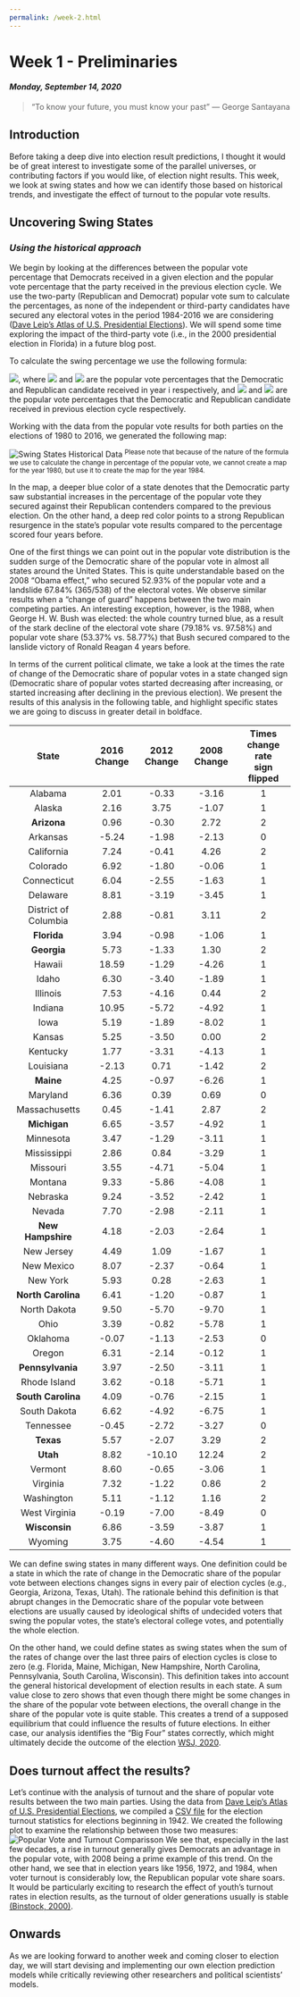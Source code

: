 ```yaml
---
permalink: /week-2.html
---
```


# **Week 1 - Preliminaries**
#### ***Monday, September 14, 2020***

> “To know your future, you must know your past”
― George Santayana

## **Introduction**
Before taking a deep dive into election result predictions, I thought it would be of great interest to investigate some of the parallel universes, or contributing factors if you would like, of election night results. This week, we look at swing states and how we can identify those based on historical trends, and investigate the effect of turnout to the popular vote results.

## **Uncovering Swing States**
### _Using the historical approach_
We begin by looking at the differences between the popular vote percentage that Democrats received in a given election and the popular vote percentage that the party received in the previous election cycle. We use the two-party (Republican and Democrat) popular vote sum to calculate the percentages, as none of the independent or third-party candidates have secured any electoral votes in the period 1984-2016 we are considering ([Dave Leip’s Atlas of U.S. Presidential Elections](https://uselectionatlas.org/RESULTS/)). We will spend some time exploring the impact of the third-party vote (i.e., in the 2000 presidential election in Florida) in a future blog post.

To calculate the swing percentage we use the following formula:

<img src="https://render.githubusercontent.com/render/math?math=\frac{D_{i}}{D_{i} %2B R_{i}} - \frac{D_{i-4}}{D_{i-4} %2B R_{i-4}}">, where <img src="https://render.githubusercontent.com/render/math?math=D_{i}"> and <img src="https://render.githubusercontent.com/render/math?math=R_{i}"> are the popular vote percentages that the Democratic and Republican candidate received in year i respectively, and <img src="https://render.githubusercontent.com/render/math?math=D_{i-4}"> and <img src="https://render.githubusercontent.com/render/math?math=R_{i-4}"> are the popular vote percentages that the Democratic and Republican candidate received in previous election cycle respectively.

Working with the data from the popular vote results for both parties on the elections of 1980 to 2016, we generated the following map:

![Swing States Historical Data](/PV_swing_states_historical.png)
<sup>Please note that because of the nature of the formula we use to calculate the change in percentage of the popular vote, we cannot create a map for the year 1980, but use it to create the map for the year 1984.</sup>

In the map, a deeper blue color of a state denotes that the Democratic party saw substantial increases in the percentage of the popular vote they secured against their Republican contenders compared to the previous election. On the other hand, a deep red color points to a strong Republican resurgence in the state’s popular vote results compared to the percentage scored four years before.

One of the first things we can point out in the popular vote distribution is the sudden surge of the Democratic share of the popular vote in almost all states around the United States. This is quite understandable based on the 2008 “Obama effect,” who secured 52.93% of the popular vote and a landslide 67.84% (365/538) of the electoral votes. We observe similar results when a “change of guard” happens between the two main competing parties. An interesting exception, however, is the 1988, when George H. W. Bush was elected: the whole country turned blue, as a result of the stark decline of the electoral vote share (79.18% vs. 97.58%) and popular vote share (53.37% vs. 58.77%) that Bush secured compared to the lanslide victory of Ronald Reagan 4 years before.

In terms of the current political climate, we take a look at the times the rate of change of the Democratic share of popular votes in a state changed sign (Democratic share of popular votes started decreasing after increasing, or started increasing after declining in the previous election). We present the results of this analysis in the following table, and highlight specific states we are going to discuss in greater detail in boldface.

State | 2016 Change | 2012 Change | 2008 Change | Times change rate<br>sign flipped
 :---: |  :---: |  :---: |  :---: |  :---: 
Alabama | 2.01 | -0.33 | -3.16 | 1
Alaska | 2.16 | 3.75 | -1.07 | 1
**Arizona** | 0.96 | -0.30 | 2.72 | 2
Arkansas | -5.24 | -1.98 | -2.13 | 0
California | 7.24 | -0.41 | 4.26 | 2
Colorado | 6.92 | -1.80 | -0.06 | 1
Connecticut | 6.04 | -2.55 | -1.63 | 1
Delaware | 8.81 | -3.19 | -3.45 | 1
District of Columbia | 2.88 | -0.81 | 3.11 | 2
**Florida** | 3.94 | -0.98 | -1.06 | 1
**Georgia** | 5.73 | -1.33 | 1.30 | 2
Hawaii | 18.59 | -1.29 | -4.26 | 1
Idaho | 6.30 | -3.40 | -1.89 | 1
Illinois | 7.53 | -4.16 | 0.44 | 2
Indiana | 10.95 | -5.72 | -4.92 | 1
Iowa | 5.19 | -1.89 | -8.02 | 1
Kansas | 5.25 | -3.50 | 0.00 | 2
Kentucky | 1.77 | -3.31 | -4.13 | 1
Louisiana | -2.13 | 0.71 | -1.42 | 2
**Maine** | 4.25 | -0.97 | -6.26 | 1
Maryland | 6.36 | 0.39 | 0.69 | 0
Massachusetts | 0.45 | -1.41 | 2.87 | 2
**Michigan** | 6.65 | -3.57 | -4.92 | 1
Minnesota | 3.47 | -1.29 | -3.11 | 1
Mississippi | 2.86 | 0.84 | -3.29 | 1
Missouri | 3.55 | -4.71 | -5.04 | 1
Montana | 9.33 | -5.86 | -4.08 | 1
Nebraska | 9.24 | -3.52 | -2.42 | 1
Nevada | 7.70 | -2.98 | -2.11 | 1
**New Hampshire** | 4.18 | -2.03 | -2.64 | 1
New Jersey | 4.49 | 1.09 | -1.67 | 1
New Mexico | 8.07 | -2.37 | -0.64 | 1
New York | 5.93 | 0.28 | -2.63 | 1
**North Carolina** | 6.41 | -1.20 | -0.87 | 1
North Dakota | 9.50 | -5.70 | -9.70 | 1
Ohio | 3.39 | -0.82 | -5.78 | 1
Oklahoma | -0.07 | -1.13 | -2.53 | 0
Oregon | 6.31 | -2.14 | -0.12 | 1
**Pennsylvania** | 3.97 | -2.50 | -3.11 | 1
Rhode Island | 3.62 | -0.18 | -5.71 | 1
**South Carolina** | 4.09 | -0.76 | -2.15 | 1
South Dakota | 6.62 | -4.92 | -6.75 | 1
Tennessee | -0.45 | -2.72 | -3.27 | 0
**Texas** | 5.57 | -2.07 | 3.29 | 2
**Utah** | 8.82 | -10.10 | 12.24 | 2
Vermont | 8.60 | -0.65 | -3.06 | 1
Virginia | 7.32 | -1.22 | 0.86 | 2
Washington | 5.11 | -1.12 | 1.16 | 2
West Virginia | -0.19 | -7.00 | -8.49 | 0
**Wisconsin** | 6.86 | -3.59 | -3.87 | 1
Wyoming | 3.75 | -4.60 | -4.54 | 1

We can define swing states in many different ways. One definition could be a state in which the rate of change in the Democratic share of the popular vote between elections changes signs in every pair of election cycles (e.g., Georgia, Arizona, Texas, Utah). The rationale behind this definition is that abrupt changes in the Democratic share of the popular vote between elections are usually caused by ideological shifts of undecided voters that swing the popular votes, the state’s electoral college votes, and potentially the whole election.

On the other hand, we could define states as swing states when the sum of the rates of change over the last three pairs of election cycles is close to zero (e.g. Florida, Maine, Michigan, New Hampshire, North Carolina, Pennsylvania, South Carolina, Wisconsin). This definition takes into account the general historical development of election results in each state. A sum value close to zero shows that even though there might be some changes in the share of the popular vote between elections, the overall change in the share of the popular vote is quite stable. This creates a trend of a supposed equilibrium that could influence the results of future elections. In either case, our analysis identifies the “Big Four” states correctly, which might ultimately decide the outcome of the election [WSJ, 2020](https://www.washingtonpost.com/politics/the-2020-electoral-map-could-be-the-smallest-in-years-heres-why/2019/08/31/61d4bc9a-c9a9-11e9-a1fe-ca46e8d573c0_story.html).

## **Does turnout affect the results?**
Let’s continue with the analysis of turnout and the share of popular vote results between the two main parties. Using the data from [Dave Leip’s Atlas of U.S. Presidential Elections](https://uselectionatlas.org/RESULTS/), we compiled a [CSV file](/turnout.csv) for the election turnout statistics for elections beginning in 1942. We created the following plot to examine the relationship between those two measures:
![Popular Vote and Turnout Comparisson](/population-turnout.png)
We see that, especially in the last few decades, a rise in turnout generally gives Democrats an advantage in the popular vote, with 2008 being a prime example of this trend. On the other hand, we see that in election years like 1956, 1972, and 1984, when voter turnout is considerably low, the Republican popular vote share soars. It would be particularly exciting to research the effect of youth’s turnout rates in election results, as the turnout of older generations usually is stable [(Binstock, 2000)](https://watermark.silverchair.com/18.pdf?token=AQECAHi208BE49Ooan9kkhW_Ercy7Dm3ZL_9Cf3qfKAc485ysgAAAq8wggKrBgkqhkiG9w0BBwagggKcMIICmAIBADCCApEGCSqGSIb3DQEHATAeBglghkgBZQMEAS4wEQQMzJfHOwXcz0asHOCHAgEQgIICYnkSqzLtZj_nMsYMTWSW8Bd9RCV3YviZJKYJm9L-I_JzM8-2xH-X-zbvil-vOnAcMzwcv3jDNqh8SUgkoKVvPLdI0PKR0FIdpVMtzi6jqf4l0YqCdB4zDbnqTVPHnxD-dNCcZOfbzKbzOij_42nftnWslf-BpmGis-ja2wW-i1hd8f9xwwbHoai0YljDbCPz-dl9To9uumhamKOQnyuqgNWqx4JLejqhx0OAClktQ_HoCMUkURNNqmIl28pLrlIuCmRF2x0h2bX74f4uPyGQnc5d8QpQX_th3rz_a3sy7ZEnWENhGh1yXZVrZikGV4Qsq7t-Bm7ibf33LdTOb9IZ1US8j5J6zY5_tP9gNLlzzrjiL0c3QEBagsPy1ETf1MdEFDkeeGMXM5j53IW48o59Tlri3PrcHegLVOfDGAv9DjkqHX5tLzelO3EL-D_WNCGxjdoJ5xwRQUCT0HieIGlgcwZW33VofRBhNwnEz_AGjC3ybsjrvbfE9foDGbBQqjBwa4ZQSeQS7SK0YDb_6b1m6OAsu46_mhG1z9u8aUzktK16xY_1_sadkw1Oe6nC6ik6EbdI4pKW79WGgN8keL5Plhr9srhvotNbYP7KIub33HGpTD9P40UVwkwuOZE5nafRy_vU5UTxcjNHdYZOIqjObP9HyiAghIveGh78ERwoOmKctnBYd8ZzlC7nTgbmytnfrrIeHdN3trqGzXflQPylmLrrHm0w_D-MsobxrSdVRTwnhRY-sAhUr6svA7YxxZfjeygB7lVJlzCL9hAjABN1ZB4v6VHsu0vUEUFXBMpyAZA9RD8).

## **Onwards**
As we are looking forward to another week and coming closer to election day, we will start devising and implementing our own election prediction models while critically reviewing other researchers and political scientists’ models.
